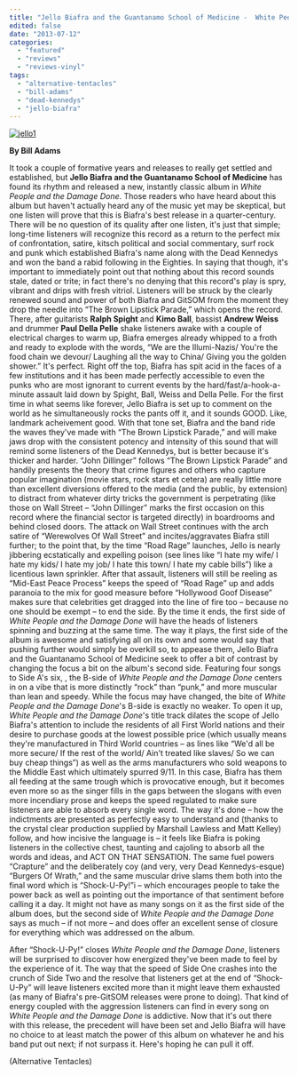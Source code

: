 ```yaml
---
title: "Jello Biafra and the Guantanamo School of Medicine -  White People and the Damage Done"
edited: false
date: "2013-07-12"
categories:
  - "featured"
  - "reviews"
  - "reviews-vinyl"
tags:
  - "alternative-tentacles"
  - "bill-adams"
  - "dead-kennedys"
  - "jello-biafra"
---
```


[![jello1](http://www.hellbound.ca/wp-content/uploads/2013/07/jello1.jpg)](http://www.hellbound.ca/wp-content/uploads/2013/07/jello1.jpg)

**By Bill Adams**

It took a couple of formative years and releases to really get settled and established, but **Jello Biafra and the Guantanamo School of Medicine** has found its rhythm and released a new, instantly classic album in _White People and the Damage Done_. Those readers who have heard about this album but haven't actually heard any of the music yet may be skeptical, but one listen will prove that this is Biafra's best release in a quarter-century. There will be no question of its quality after one listen, it's just that simple; long-time listeners will recognize this record as a return to the perfect mix of confrontation, satire, kitsch political and social commentary, surf rock and punk which established Biafra's name along with the Dead Kennedys and won the band a rabid following in the Eighties. In saying that though, it's important to immediately point out that nothing about this record sounds stale, dated or trite; in fact there's no denying that this record's play is spry, vibrant and drips with fresh vitriol. Listeners will be struck by the clearly renewed sound and power of both Biafra and GitSOM from the moment they drop the needle into “The Brown Lipstick Parade,” which opens the record. There, after guitarists **Ralph Spight** and **Kimo Ball**, bassist **Andrew Weiss** and drummer **Paul Della Pelle** shake listeners awake with a couple of electrical charges to warm up, Biafra emerges already whipped to a froth and ready to explode with the words, “We are the Illumi-Nazis/ You're the food chain we devour/ Laughing all the way to China/ Giving you the golden shower.” It's perfect. Right off the top, Biafra has spit acid in the faces of a few institutions and it has been made perfectly accessible to even the punks who are most ignorant to current events by the hard/fast/a-hook-a-minute assault laid down by Spight, Ball, Weiss and Della Pelle. For the first time in what seems like forever, Jello Biafra is set up to comment on the world as he simultaneously rocks the pants off it, and it sounds GOOD. Like, landmark acheivement good. With that tone set, Biafra and the band ride the waves they've made with “The Brown Lipstick Parade,” and will make jaws drop with the consistent potency and intensity of this sound that will remind some listeners of the Dead Kennedys, but is better because it's thicker and harder. “John Dillinger” follows “The Brown Lipstick Parade” and handily presents the theory that crime figures and others who capture popular imagination (movie stars, rock stars et cetera) are really little more than excellent diversions offered to the media (and the public, by extension) to distract from whatever dirty tricks the government is perpetrating (like those on Wall Street – “John Dillinger” marks the first occasion on this record where the financial sector is targeted directly) in boardrooms and behind closed doors. The attack on Wall Street continues with the arch satire of “Werewolves Of Wall Street” and incites/aggravates Biafra still further; to the point that, by the time “Road Rage” launches, Jello is nearly jibbering ecstatically and expelling poison (see lines like “I hate my wife/ I hate my kids/ I hate my job/ I hate this town/ I hate my cable bills”) like a licentious lawn sprinkler. After that assault, listeners will still be reeling as “Mid-East Peace Process” keeps the speed of “Road Rage” up and adds paranoia to the mix for good measure before “Hollywood Goof Disease” makes sure that celebrities get dragged into the line of fire too – because no one should be exempt – to end the side. By the time it ends, the first side of _White People and the Damage Done_ will have the heads of listeners spinning and buzzing at the same time. The way it plays, the first side of the album is awesome and satisfying all on its own and some would say that pushing further would simply be overkill so, to appease them, Jello Biafra and the Guantanamo School of Medicine seek to offer a bit of contrast by changing the focus a bit on the album's second side. Featuring four songs to Side A's six, , the B-side of _White People and the Damage Done_ centers in on a vibe that is more distinctly “rock” than “punk,” and more muscular than lean and speedy. While the focus may have changed, the bite of _White People and the Damage Done_'s B-side is exactly no weaker. To open it up, _White People and the Damage Done_'s title track dilates the scope of Jello Biafra's attention to include the residents of all First World nations and their desire to purchase goods at the lowest possible price (which usually means they're manufactured in Third World countries – as lines like “We'd all be more secure/ If the rest of the world/ Ain't treated like slaves/ So we can buy cheap things”) as well as the arms manufacturers who sold weapons to the Middle East which ultimately spurred 9/11. In this case, Biafra has them all feeding at the same trough which is provocative enough, but it becomes even more so as the singer fills in the gaps between the slogans with even more incendiary prose and keeps the speed regulated to make sure listeners are able to absorb every single word. The way it's done – how the indictments are presented as perfectly easy to understand and (thanks to the crystal clear production supplied by Marshall Lawless and Matt Kelley) follow, and how incisive the language is – it feels like Biafra is poking listeners in the collective chest, taunting and cajoling to absorb all the words and ideas, and ACT ON THAT SENSATION. The same fuel powers “Crapture” and the deliberately coy (and very, very Dead Kennedys-esque) “Burgers Of Wrath,” and the same muscular drive slams them both into the final word which is “Shock-U-Py!”i – which encourages people to take the power back as well as pointing out the importance of that sentiment before calling it a day. It might not have as many songs on it as the first side of the album does, but the second side of _White People and the Damage Done_ says as much – if not more – and does offer an excellent sense of closure for everything which was addressed on the album.

After “Shock-U-Py!” closes _White People and the Damage Done_, listeners will be surprised to discover how energized they've been made to feel by the experience of it. The way that the speed of Side One crashes into the crunch of Side Two and the resolve that listeners get at the end of “Shock-U-Py” will leave listeners excited more than it might leave them exhausted (as many of Biafra's pre-GitSOM releases were prone to doing). That kind of energy coupled with the aggression listeners can find in every song on _White People and the Damage Done_ is addictive. Now that it's out there with this release, the precedent will have been set and Jello Biafra will have no choice to at least match the power of this album on whatever he and his band put out next; if not surpass it. Here's hoping he can pull it off.

(Alternative Tentacles)
